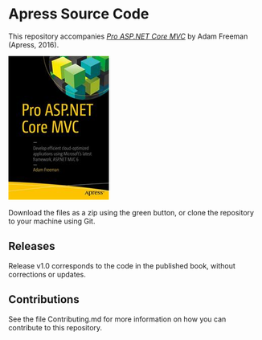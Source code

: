 # Apress Source Code

This repository accompanies [*Pro ASP.NET Core MVC*](http://www.apress.com/9781484203989) by Adam Freeman (Apress, 2016).

![Cover image](9781484203989.jpg)

Download the files as a zip using the green button, or clone the repository to your machine using Git.

## Releases

Release v1.0 corresponds to the code in the published book, without corrections or updates.

## Contributions

See the file Contributing.md for more information on how you can contribute to this repository.
